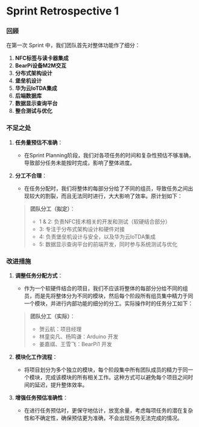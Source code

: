 # Sprint Retrospective 1

### 回顾

在第一次 Sprint 中，我们团队首先对整体功能作了细分：

1. **NFC标签与读卡器集成**
2. **BearPi设备M2M交互**
3. **分布式架构设计**
4. **堡垒机设计**
5. **华为云IoTDA集成**
6. **后端数据库**
7. **数据显示查询平台**
8. **整合测试与优化**

### 不足之处

1. **任务量预估不准确**：
   - 在Sprint Planning阶段，我们对各项任务的时间和复杂性预估不够准确，导致部分任务未能按时完成，影响了整体进度。

2. **分工不合理**：
   - 在任务分配时，我们将整体的每部分分给了不同的组员，导致任务之间出现较大的割裂，而且无法同时进行，大大影响了效率。原计划如下：

   >**团队分工（拟定）**：
   >- 1 & 2: 负责NFC技术相关的开发和测试（软硬结合部分）
   >- 3: 专注于分布式架构设计和硬件对接
   >- 4: 负责堡垒机设计与安全，以及华为云IoTDA集成
   >- 5: 数据显示查询平台的前端开发，同时参与系统测试与优化

### 改进措施

1. **调整任务分配方式**：
   - 作为一个软硬件结合的项目，我们不应该将整体的每部分分给不同的组员，而是先将整体分为不同的模块，然后每个阶段所有组员集中精力于同一个模块，并进行内部功能的细分的分工。实际操作时的任务分工如下：
   > **团队分工（实际）**：
   > - 贺云航：项目经理
   > - 林童奕凡、杨鸣谦：Arduino 开发
   > - 姜嘉祺、王雪飞：BearPi1 开发

2. **模块化工作流程**：
   - 将项目划分为多个独立的模块，每个阶段集中所有团队成员的精力于同一个模块，完成该模块的所有相关工作。这种方式可以避免每个项目之间时间的延迟，提升整体效率。

3. **增强任务预估准确性**：
   - 在进行任务预估时，更保守地估计，放宽余量，考虑每项任务的潜在复杂性和不确定性，确保预估更为准确，不会出现任务无法完成的情况。
